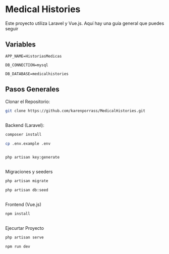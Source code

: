 # Medical Histories

Este proyecto utiliza Laravel y Vue.js. Aquí hay una guía general que puedes
seguir

## Variables

`APP_NAME=HistoriasMedicas`

`DB_CONNECTION=mysql`

`DB_DATABASE=medicalhistories`

## Pasos Generales

Clonar el Repositorio:

```bash
git clone https://github.com/karenporrass/MedicalHistories.git
```

##

Backend (Laravel):

```bash
composer install
```

```bash
cp .env.example .env
```

```bash

php artisan key:generate
```

##

Migraciones y seeders

```bash
php artisan migrate
```

```bash
php artisan db:seed

```

##

Frontend (Vue.js)

```bash
npm install
```

##

Ejecurtar Proyecto

```bash
php artisan serve
```

```bash
npm run dev
```
